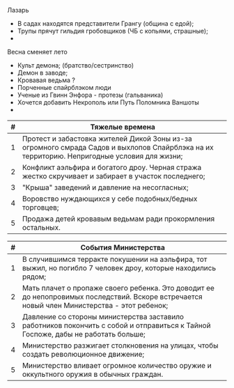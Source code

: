 Лазарь
* В садах находятся представители Грангу (община с едой);
* Трупы прячут гильдия гробовщиков (ЧБ с копьями, страшные);
* 
Весна сменяет лето
* Культ демона; (братство/сестринство)
* Демон в заводе;
* Кровавая ведьма ?
* Порченные спайрблэком люди
* Ученые из Гвинн Энфора - протезы (гальваника)
* Хочется добавить Некрополь или Путь Поломника
Ваншоты
* 

| #   | Тяжелые времена                                                                                                                             |
| --- | ------------------------------------------------------------------------------------------------------------------------------------------- |
| 1   | Протест и забастовка жителей Дикой Зоны из-за огромного смрада Садов и выхлопов Спайрблэка на их территорию. Непригодные условия для жизни; |
| 2   | Конфликт аэльфира и богатого дроу. Черная стража жестко скручивает и забирает в участок последнего;                                         |
| 3   | "Крыша" заведений и давление на несогласных;                                                                                                |
| 4   | Воровство нуждающихся у себе подобных/бедных торговцев;                                                                                     |
| 5   | Продажа детей кровавым ведьмам ради прокормления остальных.                                                                                 |

| #   | События Министерства                                                                                                                         |
| --- | -------------------------------------------------------------------------------------------------------------------------------------------- |
| 1   | В случившимся терракте покушении на аэльфира, тот выжил, но погибло 7 человек дроу, которые находились рядом;                                |
| 2   | Мать плачет о пропаже своего ребенка. Это доводит ее до непопровимых последствий. Вскоре встречается новый член Министерства - этот ребенок; |
| 3   | Давление со стороны министерства заставило работников покончить с собой и отправиться к Тайной Госпоже, дабы не работать больше;             |
| 4   | Министерство разжигает столкновения на улицах, чтобы создать революционное движение;                                                         |
| 5   | Министерство вливает огромное количество оружие и оккультного оружия в обычных граждан.                                                      |